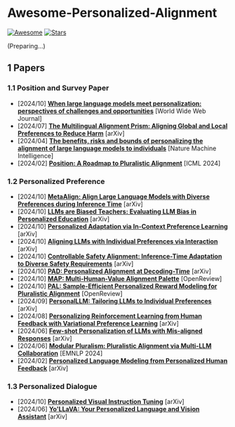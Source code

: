 # Awesome-Personalized-Alignment

[![Awesome](https://awesome.re/badge.svg)](https://awesome.re)
[![Stars](https://img.shields.io/github/stars/liyongqi2002/Awesome-Personalized-Alignment)](.)


(Preparing...)


## 1 Papers 


### 1.1 Position and Survey Paper

- [2024/10] **[When large language models meet personalization: perspectives of challenges and opportunities](https://doi.org/10.1007/s11280-024-01276-1)** [World Wide Web Journal]
- [2024/07] **[The Multilingual Alignment Prism: Aligning Global and Local Preferences to Reduce Harm](https://arxiv.org/abs/2406.18682)** [arXiv]
- [2024/04] **[The benefits, risks and bounds of personalizing the alignment of large language models to individuals](https://www.nature.com/articles/s42256-024-00820-y)** [Nature Machine Intelligence]
- [2024/02] **[Position: A Roadmap to Pluralistic Alignment](https://openreview.net/forum?id=gQpBnRHwxM)** [ICML 2024]
<!-- - [2024/] **[]()** [] -->


### 1.2 Personalized Preference

<!-- - [2024/] **[]()** [] -->
<!-- - [2024/] **[]()** [] -->
- [2024/10] **[MetaAlign: Align Large Language Models with Diverse Preferences during Inference Time](https://arxiv.org/abs/2410.14184)** [arXiv]
- [2024/10] **[LLMs are Biased Teachers: Evaluating LLM Bias in Personalized Education](https://arxiv.org/abs/2410.14012)** [arXiv]
- [2024/10] **[Personalized Adaptation via In-Context Preference Learning](https://arxiv.org/abs/2410.14001)** [arXiv]
- [2024/10] **[Aligning LLMs with Individual Preferences via Interaction](http://arxiv.org/abs/2410.03642)** [arXiv]
- [2024/10] **[Controllable Safety Alignment: Inference-Time Adaptation to Diverse Safety Requirements](http://arxiv.org/abs/2410.08968)** [arXiv]
- [2024/10] **[PAD: Personalized Alignment at Decoding-Time](http://arxiv.org/abs/2410.04070)** [arXiv]
- [2024/10] **[MAP: Multi-Human-Value Alignment Palette](https://openreview.net/forum?id=NN6QHwgRrQ)** [OpenReview]
- [2024/10] **[PAL: Sample-Efficient Personalized Reward Modeling for Pluralistic Alignment](https://openreview.net/forum?id=1kFDrYCuSu)** [OpenReview]
- [2024/09] **[PersonalLLM: Tailoring LLMs to Individual Preferences](http://arxiv.org/abs/2409.20296)** [arXiv]
- [2024/08] **[Personalizing Reinforcement Learning from Human Feedback with Variational Preference Learning](http://arxiv.org/abs/2408.10075)** [arXiv]
- [2024/06] **[Few-shot Personalization of LLMs with Mis-aligned Responses](http://arxiv.org/abs/2406.18678)** [arXiv]
- [2024/06] **[Modular Pluralism: Pluralistic Alignment via Multi-LLM Collaboration](https://arxiv.org/abs/2406.15951)** [EMNLP 2024]
- [2024/02] **[Personalized Language Modeling from Personalized Human Feedback](https://arxiv.org/abs/2402.05133)** [arXiv]
<!-- - [2024/] **[]()** [] -->




### 1.3 Personalized Dialogue

- [2024/10] **[Personalized Visual Instruction Tuning](http://arxiv.org/abs/2410.07113)** [arXiv]
- [2024/06] **[Yo'LLaVA: Your Personalized Language and Vision Assistant](http://arxiv.org/abs/2406.09400)** [arXiv]
<!-- - [2024/] **[]()** [] -->


<!-- ## 2 Dataset -->

